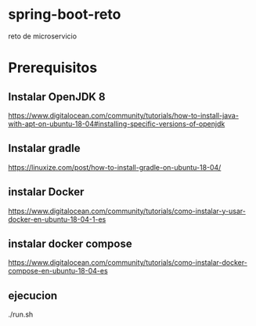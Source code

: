 # spring-boot-reto
reto de microservicio
# Prerequisitos
## Instalar OpenJDK 8

https://www.digitalocean.com/community/tutorials/how-to-install-java-with-apt-on-ubuntu-18-04#installing-specific-versions-of-openjdk

## Instalar gradle
 https://linuxize.com/post/how-to-install-gradle-on-ubuntu-18-04/

## instalar Docker
https://www.digitalocean.com/community/tutorials/como-instalar-y-usar-docker-en-ubuntu-18-04-1-es

## instalar docker compose 
https://www.digitalocean.com/community/tutorials/como-instalar-docker-compose-en-ubuntu-18-04-es

## ejecucion
./run.sh

